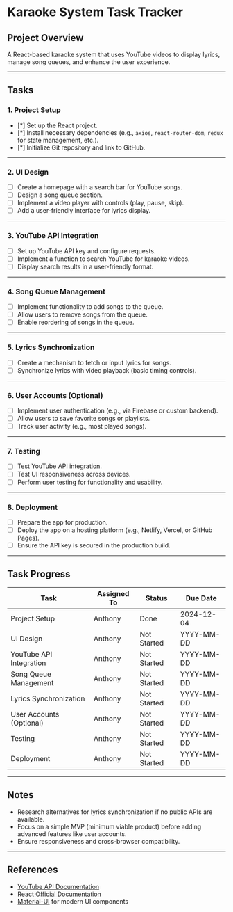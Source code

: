 # Karaoke System Task Tracker

## Project Overview
A React-based karaoke system that uses YouTube videos to display lyrics, manage song queues, and enhance the user experience.

---

## Tasks

### 1. **Project Setup**
- [*] Set up the React project.
- [*] Install necessary dependencies (e.g., `axios`, `react-router-dom`, `redux` for state management, etc.).
- [*] Initialize Git repository and link to GitHub.

---

### 2. **UI Design**
- [ ] Create a homepage with a search bar for YouTube songs.
- [ ] Design a song queue section.
- [ ] Implement a video player with controls (play, pause, skip).
- [ ] Add a user-friendly interface for lyrics display.

---

### 3. **YouTube API Integration**
- [ ] Set up YouTube API key and configure requests.
- [ ] Implement a function to search YouTube for karaoke videos.
- [ ] Display search results in a user-friendly format.

---

### 4. **Song Queue Management**
- [ ] Implement functionality to add songs to the queue.
- [ ] Allow users to remove songs from the queue.
- [ ] Enable reordering of songs in the queue.

---

### 5. **Lyrics Synchronization**
- [ ] Create a mechanism to fetch or input lyrics for songs.
- [ ] Synchronize lyrics with video playback (basic timing controls).

---

### 6. **User Accounts (Optional)**
- [ ] Implement user authentication (e.g., via Firebase or custom backend).
- [ ] Allow users to save favorite songs or playlists.
- [ ] Track user activity (e.g., most played songs).

---

### 7. **Testing**
- [ ] Test YouTube API integration.
- [ ] Test UI responsiveness across devices.
- [ ] Perform user testing for functionality and usability.

---

### 8. **Deployment**
- [ ] Prepare the app for production.
- [ ] Deploy the app on a hosting platform (e.g., Netlify, Vercel, or GitHub Pages).
- [ ] Ensure the API key is secured in the production build.

---

## Task Progress
| Task                     | Assigned To | Status      | Due Date     |
|--------------------------|-------------|-------------|--------------|
| Project Setup            | Anthony     | Done        | 2024-12-04   |
| UI Design                | Anthony     | Not Started | YYYY-MM-DD   |
| YouTube API Integration  | Anthony     | Not Started | YYYY-MM-DD   |
| Song Queue Management    | Anthony     | Not Started | YYYY-MM-DD   |
| Lyrics Synchronization   | Anthony     | Not Started | YYYY-MM-DD   |
| User Accounts (Optional) | Anthony     | Not Started | YYYY-MM-DD   |
| Testing                  | Anthony     | Not Started | YYYY-MM-DD   |
| Deployment               | Anthony     | Not Started | YYYY-MM-DD   |

---

## Notes
- Research alternatives for lyrics synchronization if no public APIs are available.
- Focus on a simple MVP (minimum viable product) before adding advanced features like user accounts.
- Ensure responsiveness and cross-browser compatibility.

---

## References
- [YouTube API Documentation](https://developers.google.com/youtube/v3)
- [React Official Documentation](https://reactjs.org/docs/getting-started.html)
- [Material-UI](https://mui.com/) for modern UI components
